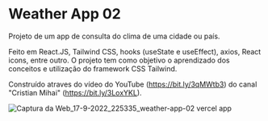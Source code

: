 # Weather App 02

Projeto de um app de consulta do clima de uma cidade ou país.

Feito em React.JS, Tailwind CSS, hooks (useState e useEffect), axios, React icons, entre outro. O projeto tem como objetivo o aprendizado dos conceitos e utilização do framework CSS Tailwind.

Construído atraves do vídeo do YouTube (https://bit.ly/3qMWtb3) do canal "Cristian Mihai" (https://bit.ly/3LoxYKL).

![Captura da Web_17-9-2022_225335_weather-app-02 vercel app](https://user-images.githubusercontent.com/94311606/190882258-4bc97385-f327-49b5-b44b-17d50c02c869.jpeg)
